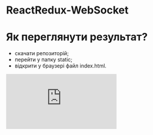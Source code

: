 # ReactRedux-WebSocket

# Як переглянути результат?

- скачати репозиторій;
- перейти у папку static;
- відкрити у браузері файл index.html.

![alt text](https://fv20.failiem.lv/thumb_show.php?i=shju67m5h&download_checksum=fe477730d7725677a4146d6cbafd561acd1e5f8a&download_timestamp=1611433606)
